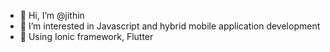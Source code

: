 - 👋 Hi, I’m @jithin
- 👀 I’m interested in Javascript and hybrid mobile application development
- 🌱 Using Ionic framework, Flutter 

<!---
jithin003/jithin003 is a ✨ special ✨ repository because its `README.md` (this file) appears on your GitHub profile.
You can click the Preview link to take a look at your changes.
--->
